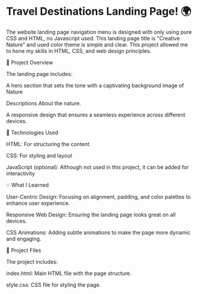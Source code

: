 # Travel Destinations Landing Page! 🌍


The website landing page navigation menu is designed with only using pure CSS and HTML, no Javascript used. This landing page title is "Creative Nature" and used color theme is simple and clear. This project allowed me to hone my skills in HTML, CSS, and web design principles.



📌 Project Overview



The landing page includes:



A hero section that sets the tone with a captivating background image of Nature 



Descriptions About the nature.



A responsive design that ensures a seamless experience across different devices.



🔧 Technologies Used



HTML: For structuring the content



CSS: For styling and layout



JavaScript (optional): Although not used in this project, it can be added for interactivity



💡 What I Learned



User-Centric Design: Focusing on alignment, padding, and color palettes to enhance user experience.



Responsive Web Design: Ensuring the landing page looks great on all devices.



CSS Animations: Adding subtle animations to make the page more dynamic and engaging.



📂 Project Files



The project includes:



index.html: Main HTML file with the page structure.



style.css: CSS file for styling the page.





